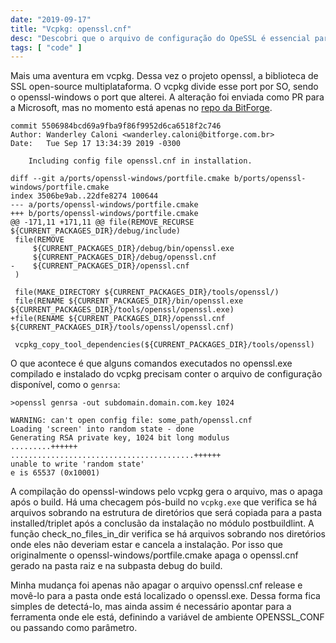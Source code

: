 ```yaml
---
date: "2019-09-17"
title: "Vcpkg: openssl.cnf"
desc: "Descobri que o arquivo de configuração do OpeSSL é essencial para alguns comandos, e o vcpkg, apesar de gerá-lo, não o instala."
tags: [ "code" ]
---
```

Mais uma aventura em vcpkg. Dessa vez o projeto openssl, a biblioteca de SSL open-source multiplataforma. O vcpkg divide esse port por SO, sendo o openssl-windows o port que alterei. A alteração foi enviada como PR para a Microsoft, mas no momento está apenas no [repo da BitForge](https://github.com/bitforgebr/vcpkg/commit/5506984bcd69a9fba9f86f9952d6ca6518f2c746).

```
commit 5506984bcd69a9fba9f86f9952d6ca6518f2c746
Author: Wanderley Caloni <wanderley.caloni@bitforge.com.br>
Date:   Tue Sep 17 13:34:39 2019 -0300

    Including config file openssl.cnf in installation.

diff --git a/ports/openssl-windows/portfile.cmake b/ports/openssl-windows/portfile.cmake
index 3506be9ab..22dfe8274 100644
--- a/ports/openssl-windows/portfile.cmake
+++ b/ports/openssl-windows/portfile.cmake
@@ -171,11 +171,11 @@ file(REMOVE_RECURSE ${CURRENT_PACKAGES_DIR}/debug/include)
 file(REMOVE
     ${CURRENT_PACKAGES_DIR}/debug/bin/openssl.exe
     ${CURRENT_PACKAGES_DIR}/debug/openssl.cnf
-    ${CURRENT_PACKAGES_DIR}/openssl.cnf
 )

 file(MAKE_DIRECTORY ${CURRENT_PACKAGES_DIR}/tools/openssl/)
 file(RENAME ${CURRENT_PACKAGES_DIR}/bin/openssl.exe ${CURRENT_PACKAGES_DIR}/tools/openssl/openssl.exe)
+file(RENAME ${CURRENT_PACKAGES_DIR}/openssl.cnf ${CURRENT_PACKAGES_DIR}/tools/openssl/openssl.cnf)

 vcpkg_copy_tool_dependencies(${CURRENT_PACKAGES_DIR}/tools/openssl)
 ```

 O que acontece é que alguns comandos executados no openssl.exe compilado e instalado do vcpkg precisam conter o arquivo de configuração disponível, como o `genrsa`:

 ```
>openssl genrsa -out subdomain.domain.com.key 1024

WARNING: can't open config file: some_path/openssl.cnf
Loading 'screen' into random state - done
Generating RSA private key, 1024 bit long modulus
.........++++++
.........................................++++++
unable to write 'random state'
e is 65537 (0x10001)
```

A compilação do openssl-windows pelo vcpkg gera o arquivo, mas o apaga após o build. Há uma checagem pós-build no `vcpkg.exe` que verifica se há arquivos sobrando na estrutura de diretórios que será copiada para a pasta installed/triplet após a conclusão da instalação no módulo postbuildlint. A função check_no_files_in_dir verifica se há arquivos sobrando nos diretórios onde eles não deveriam estar e cancela a instalação. Por isso que originalmente o openssl-windows/portfile.cmake apaga o openssl.cnf gerado na pasta raiz e na subpasta debug do build.

Minha mudança foi apenas não apagar o arquivo openssl.cnf release e movê-lo para a pasta onde está localizado o openssl.exe. Dessa forma fica simples de detectá-lo, mas ainda assim é necessário apontar para a ferramenta onde ele está, definindo a variável de ambiente OPENSSL_CONF ou passando como parâmetro.
